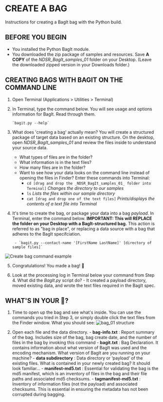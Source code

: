 # CREATE A BAG

Instructions for creating a BagIt bag with the Python build.

## BEFORE YOU BEGIN

- You installed the Python BagIt module.
- You downloaded the zip package of samples and resources. Save **A COPY** of the _NDSR_BagIt_samples_01_ folder on your Desktop. (Leave the downloaded zipped version in your Downloads folder.)

## CREATING BAGS WITH BAGIT ON THE COMMAND LINE

1. Open Terminal (Applications > Utilities > Terminal)
2. In Terminal, type the command below. You will see usage and options information for BagIt. Read through them.

       `bagit.py --help`


3. What does 'creating a bag' actually mean? You will create a structured package of target data based on an existing structure. On the desktop, open _NDSR_BagIt_samples_01_ and review the files inside to understand your source data.
    - What types of files are in the folder?
    - What information is in the text files?
    - How many files are in the folder?
    - Want to see how your data looks on the command line instead of opening the files in Finder? Enter these commands into Terminal:
        - `cd [drag and drop the _NDSR_BagIt_samples_01_ folder into Terminal]` _Changes the directory to our samples_
        - `ls` _Lists the files within our sample directory_
        - `cat [drag and drop one of the text files]` _Prints/displays the contents of a text file into Terminal_

4. It's time to create the bag, or package your data into a bag _payload_. In Terminal, enter the command below. **IMPORTANT: This will REPLACE the folder on your Desktop with a BagIt-structured bag.** This action is referred to as "bag in place", or replacing a data source with a bag that adheres to the BagIt specifciation.  

        - `bagit.py --contact-name '[FirstName LastName]' [directory of sample files]`

![Create bag command example](https://github.com/kgrons/ndsr-2016-bagit/blob/master/createbag_example.png "Create bag command example")

5. Congratulations! You made a bag! :tada:

6. Look at the processing log in Terminal below your command from Step 4. What did the _BagIt.py_ script do? 
       - It created a payload directory, moved existing data, and wrote the text files required in the BagIt spec.

## WHAT'S IN YOUR :pouch:?

1. Time to open up the bag and see what's inside. You can use the commands you tried in Step 3, or simply double click the text files from the Finder window. What you should see:
![bag_01 structure](https://github.com/kgrons/ndsr-2016-bagit/blob/master/bag_01_structure.png "Bag_01 Structure")

2. Open each file and the data directory. 
       - **bag-info.txt** : Report summary of the bag. Includes size of the bag,  bag create date, and the number of files in the bag by invoking this command
       - **bagit.txt** : Bag Declaration. It contains information about what version of BagIt was used and the encoding mechanism. What version of BagIt are you running on your machine?
       - **data subdirectory** : Data directory or ‘payload’ of the existing files. What is contained in your newly created bag? It should look familiar... 
       - **manifest-md5.txt** : Essential for validating the bag is the md5 manifest, which is an inventory of files in the bag and their file paths and associated md5 checksums.
       - **tagmanifest-md5.txt** : Inventory of information files (not the payload) and associated checksums. This is essential in ensuring the metadata has not been corrupted during bagging. 


